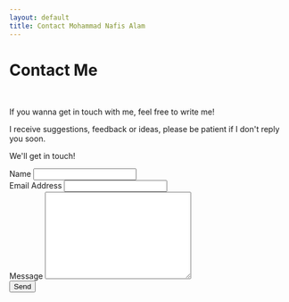 ```yaml
---
layout: default
title: Contact Mohammad Nafis Alam
---
```


<div id="contact">
  <h1 class="pageTitle">Contact Me</h1>
  <div class="contactContent">
    <br>
    <p class="intro">If you wanna get in touch with me, feel free to write me!</p>    
    <p class="intro">I receive suggestions, feedback or ideas, please be patient if I don't reply you soon.</p>
    <p class="intro">We'll get in touch!</p>
  </div>
  <form action="https://formspree.io/nafis.mohammad65@gmail.com" method="POST">
    <label for="name">Name</label>    
    <input type="text" id="name" name="name" class="full-width"><br>
    <label for="email">Email Address</label>
    <input type="email" id="email" name="_replyto" class="full-width"><br>
    <label for="message">Message</label>
    <textarea name="message" id="message" cols="30" rows="10" class="full-width"></textarea><br>
    <input type="submit" value="Send" class="button">
  </form>
</div>
